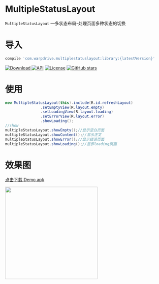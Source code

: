 # MultipleStatusLayout



`MultipleStatusLayout` —多状态布局-处理页面多种状态的切换

# 导入

```sh
compile 'com.warpdrive.multiplestatuslayout:library:{latestVersion}'
```
[ ![Download](https://api.bintray.com/packages/wulijie/maven/MultipleStatusLayout/images/download.svg) ](https://bintray.com/wulijie/maven/MultipleStatusLayout/_latestVersion)[![API](https://img.shields.io/badge/API-8%2B-orange.svg?style=flat)](https://android-arsenal.com/api?level=8) [![License](https://img.shields.io/badge/License-Apache%202.0-blue.svg)](https://opensource.org/licenses/Apache-2.0) [![GitHub stars](https://img.shields.io/github/stars/wulijie/MultipleStatusLayout.svg?style=plastic&label=Star) ](https://github.com/wulijie/MultipleStatusLayout)
# 使用

```java
new MultipleStatusLayout(this).include(R.id.refreshLayout)
                .setEmptyView(R.layout.empty)
                .setLoadingView(R.layout.loading)
                .setErrorView(R.layout.error)
                .showLoading();
//show
multipleStatusLayout.showEmpty();//显示空白页面
multipleStatusLayout.showContent();//显示正文
multipleStatusLayout.showError();//显示错误页面
multipleStatusLayout.showLoading();//显示loading页面

```

# 效果图

[点击下载 Demo.apk](https://raw.githubusercontent.com/wulijie/MultipleStatusLayout/master/apk/app-debug.apk)

<img src="https://raw.githubusercontent.com/wulijie/MultipleStatusLayout/master/demo.gif" width="300">









